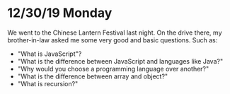 # 12/30/19 Monday

We went to the Chinese Lantern Festival last night. On the drive there, my brother-in-law asked me some very good and basic questions. Such as:
  - "What is JavaScript"?
  - "What is the difference between JavaScript and languages like Java?"
  - "Why would you choose a programming language over another?"
  - "What is the difference between array and object?"
  - "What is recursion?"